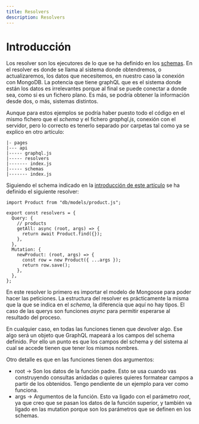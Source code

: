 ```yaml
---
title: Resolvers
description: Resolvers
---
```


# Introducción

Los resolver son los ejecutores de lo que se ha definido en los [schemas](https://irodrigob.github.io/docs/graph_ql/schemas/). En el resolver es donde se llama al sistema donde obtendremos, o actualizaremos, los datos que necesitemos, en nuestro caso la conexión con MongoDB. La potencia que tiene graphQL que es el sistema donde están los datos es irrelevantes porque al final se puede conectar a donde sea, como si es un fichero plano. Es más, se podría obtener la información desde dos, o más, sistemas distintos.

Aunque para estos ejemplos se podría haber puesto todo el código en el mismo fichero que el *schema* y el fichero *graphql.js*, conexión con el servidor, pero lo correcto es tenerlo separado por carpetas tal como ya se explico en otro artículo:

```tpl
|- pages
|--- api
|----- graphql.js
|----- resolvers
|------- index.js
|----- schemas
|------- index.js
```

Siguiendo el schema indicado en la [introducción de este artículo](https://irodrigob.github.io/docs/graph_ql/schemas/#introducci%c3%b3n) se ha definido el siguiente resolver:

```tpl
import Product from "db/models/product.js";

export const resolvers = {
  Query: {
    // products
    getAll: async (root, args) => {
      return await Product.find({});
    },
  },
  Mutation: {
    newProduct: (root, args) => {
      const row = new Product({ ...args });
      return row.save();
    },
  },
};
```

En este resolver lo primero es importar el modelo de Mongoose para poder hacer las peticiones. La estructura del resolver es prácticamente la misma que la que se indica en el *schema*, la diferencia que aquí no hay tipos. 
El caso de las querys son funciones *async* para permitir esperarse al resultado del proceso.

En cualquier caso, en todas las funciones tienen que devolver algo. Ese algo será un objeto que GraphQL mapeará a los campos del schema definido. Por ello un punto es que los campos del schema y del sistema al cual se accede tienen que tener los mismos nombres.

Otro detalle es que en las funciones tienen dos argumentos:

* root -> Son los datos de la función padre. Esto se usa cuando vas construyendo consultas anidadas o quieres quieres formatear campos a partir de los obtenidos. Tengo pendiente de un ejemplo para ver como funciona.
* args -> Argumentos de la función. Esto va ligado con el parámetro *root*, ya que creo que se pasan los datos de la función superior, y también va ligado en las mutation porque son los parámetros que se definen en los schemas.



